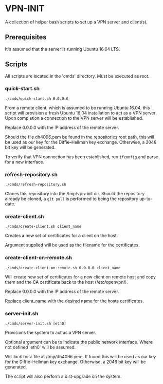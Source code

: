 # VPN-INIT

A collection of helper bash scripts to set up a VPN server and client(s).

## Prerequisites

It's assumed that the server is running Ubuntu 16.04 LTS.

## Scripts

All scripts are located in the 'cmds' directory. Must be executed as root.

### quick-start.sh

`./cmds/quick-start.sh 0.0.0.0`

From a remote client, which is assumed to be running Ubuntu 16.04, this script will provision a fresh Ubuntu 16.04 installation to act as a VPN server. Upon completion a connection to the VPN server will be established.

Replace 0.0.0.0 with the IP address of the remote server.

Should the file dh4096.pem be found in the repositories root path, this will be used as our key for the Diffie–Hellman key exchange. Otherwise, a 2048 bit key will be generated.

To verify that VPN connection has been established, run `ifconfig` and parse for a new interface.

### refresh-repository.sh

`./cmds/refresh-repository.sh`

Clones this repository into the /tmp/vpn-init dir. Should the repository already be cloned, a `git pull` is performed to being the repository up-to-date.

### create-client.sh

`./cmds/create-client.sh client_name`

Creates a new set of certificates for a client on the host.

Argument supplied will be used as the filename for the certificates.

### create-client-on-remote.sh

`./cmds/create-client-on-remote.sh 0.0.0.0 client_name`

Will create new set of certificates for a new client on remote host and copy them and the CA certificate back to the host (/etc/openvpn/).

Replace 0.0.0.0 with the IP address of the remote server.

Replace client_name with the desired name for the hosts certificates.

### server-init.sh

`./cmds/server-init.sh [eth0]`

Provisions the system to act as a VPN server. 

Optional argument can be to indicate the public network interface. Where not defined 'eth0' will be assumed.

Will look for a file at /tmp/dh4096.pem. If found this will be used as our key for the Diffie–Hellman key exchange. Otherwise, a 2048 bit key will be generated.

The script will also perform a dist-upgrade on the system. 
